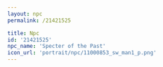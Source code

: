 ```yaml
---
layout: npc
permalink: /21421525

title: Npc
id: '21421525'
npc_name: 'Specter of the Past'
icon_url: 'portrait/npc/11000853_sw_man1_p.png'
---
```

